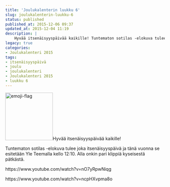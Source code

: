 ```yaml
---
title: 'Joulukalenterin luukku 6'
slug: joulukalenterin-luukku-6
status: published
published_at: 2015-12-06 09:37
updated_at: 2015-12-04 11:19
description: |
    Hyvää itsenäisyyspäivää kaikille! Tuntematon sotilas -elokuva tulee joka itsenäisyyspäivä ja tänä vuonna se esitetään Yle Teemalla kello 12:10. Alla onkin pari klippiä kyseisestä pätkästä.
legacy: true
categories:
- Joulukalenteri 2015
tags:
- itsenäisyyspäivä
- joulu
- joulukalenteri
- Joulukalenteri 2015
- luukku 6
---
```


<p><a href="https://cdn.markokaartinen.net/uploads/2015/12/emoji-flag.png"><img loading="lazy" decoding="async" class="alignright wp-image-6037" src="https://cdn.markokaartinen.net/uploads/2015/12/emoji-flag-400x400.png" alt="emoji-flag" width="150" height="150" /></a>Hyvää itsenäisyyspäivää kaikille!</p>
<p>Tuntematon sotilas -elokuva tulee joka itsenäisyyspäivä ja tänä vuonna se esitetään Yle Teemalla kello 12:10. Alla onkin pari klippiä kyseisestä pätkästä.</p>
<p>https://www.youtube.com/watch?v=nO7yRpwNiqg</p>
<p>https://www.youtube.com/watch?v=ncpHXvpma8o</p>